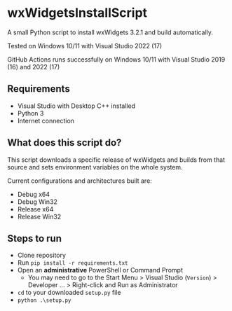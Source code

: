 # wxWidgetsInstallScript

A small Python script to install wxWidgets 3.2.1 and build automatically.

Tested on Windows 10/11 with Visual Studio 2022 (17)

GitHub Actions runs successfully on Windows 10/11 with Visual Studio 2019 (16) and 2022 (17)

## Requirements

- Visual Studio with Desktop C++ installed
- Python 3
- Internet connection

## What does this script do?

This script downloads a specific release of wxWidgets and builds from that source and sets environment variables on the whole system.

Current configurations and architectures built are:

- Debug x64
- Debug Win32
- Release x64
- Release Win32

## Steps to run

- Clone repository
- Run `pip install -r requirements.txt`
- Open an **administrative** PowerShell or Command Prompt
  - You may need to go to the Start Menu > Visual Studio (`Version`) > Developer ... > Right-click and Run as Administrator
- `cd` to your downloaded `setup.py` file
- `python .\setup.py`
